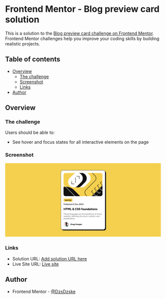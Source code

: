 # Frontend Mentor - Blog preview card solution

This is a solution to the [Blog preview card challenge on Frontend Mentor](https://www.frontendmentor.io/challenges/blog-preview-card-ckPaj01IcS). Frontend Mentor challenges help you improve your coding skills by building realistic projects. 

## Table of contents

- [Overview](#overview)
  - [The challenge](#the-challenge)
  - [Screenshot](#screenshot)
  - [Links](#links)
- [Author](#author)


## Overview

### The challenge

Users should be able to:

- See hover and focus states for all interactive elements on the page

### Screenshot

![](./assets/screenshot.png)

### Links

- Solution URL: [Add solution URL here](https://your-solution-url.com)
- Live Site URL: [Live site](https://blog-preview-card-wine-one.vercel.app/)

## Author

- Frontend Mentor - [@DzsDzske](https://www.frontendmentor.io/profile/DzsDzske)
